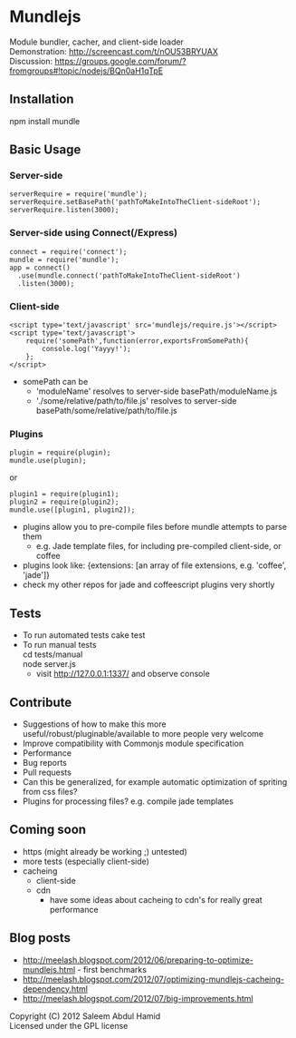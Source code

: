 # Mundlejs

Module bundler, cacher, and client-side loader  
Demonstration:
http://screencast.com/t/nOU53BRYUAX  
Discussion:
https://groups.google.com/forum/?fromgroups#!topic/nodejs/BQn0aH1qTpE

## Installation
npm install mundle

## Basic Usage
### Server-side
    serverRequire = require('mundle');
    serverRequire.setBasePath('pathToMakeIntoTheClient-sideRoot');
    serverRequire.listen(3000);
    
### Server-side using Connect(/Express)
    connect = require('connect');
    mundle = require('mundle');
    app = connect()
      .use(mundle.connect('pathToMakeIntoTheClient-sideRoot')
      .listen(3000);

### Client-side
    <script type='text/javascript' src='mundlejs/require.js'></script>
    <script type='text/javascript'>
        require('somePath',function(error,exportsFromSomePath){
            console.log('Yayyy!');
        };
    </script>
    
* somePath can be
  * 'moduleName' resolves to server-side basePath/moduleName.js
  * './some/relative/path/to/file.js' resolves to server-side basePath/some/relative/path/to/file.js

### Plugins
    plugin = require(plugin);
    mundle.use(plugin);
    
or

    plugin1 = require(plugin1);
    plugin2 = require(plugin2);
    mundle.use([plugin1, plugin2]);

* plugins allow you to pre-compile files before mundle attempts to parse them
  * e.g. Jade template files, for including pre-compiled client-side, or coffee
* plugins look like:
    {extensions: [an array of file extensions, e.g. 'coffee', 'jade']}
* check my other repos for jade and coffeescript plugins very shortly

## Tests
* To run automated tests
    cake test
* To run manual tests  
    cd tests/manual  
    node server.js
  * visit http://127.0.0.1:1337/ and observe console

## Contribute
* Suggestions of how to make this more useful/robust/pluginable/available to more people very welcome
* Improve compatibility with Commonjs module specification
* Performance
* Bug reports
* Pull requests
* Can this be generalized, for example automatic optimization of spriting from css files?
* Plugins for processing files? e.g. compile jade templates

## Coming soon
* https (might already be working ;) untested)
* more tests (especially client-side)
* cacheing
  * client-side
  * cdn
    * have some ideas about cacheing to cdn's for really great performance

## Blog posts
* http://meelash.blogspot.com/2012/06/preparing-to-optimize-mundlejs.html - first benchmarks
* http://meelash.blogspot.com/2012/07/optimizing-mundlejs-cacheing-dependency.html
* http://meelash.blogspot.com/2012/07/big-improvements.html


Copyright (C) 2012 Saleem Abdul Hamid   
Licensed under the GPL license